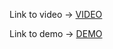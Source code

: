 Link to video -> <a href="https://disk.yandex.kz/i/y__zwSNPcakJEw">VIDEO</a>

Link to demo -> <a href="https://5-task-olb93kqt5-yuuikms-projects.vercel.app/">DEMO</a>

